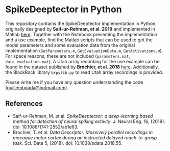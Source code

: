 # SpikeDeeptector in Python
This repository contains the SpikeDeeptector implementation in Python, originally designed by **Saif-ur-Rehman, et al. 2019** and implemented in Matlab [here](https://github.com/saifhanjra/SpikeDeeptector). Together with the Notebook presenting the implementation and a use example, find the Matlab scripts that can be used to get the model parameters and some evaluation data from the original implementation (`GetParameters.m`, `GetEvaluationData.m`, `GetActivations.m`). For space reasons, these are not included (`parameters.mat`, `data_evaluation.mat`). A Utah array recording for the use example can be found in the dataset published by **Brochier, et al. 2018** [here](https://gin.g-node.org/INT/multielectrode_grasp). Additionally, the BlackRock library `brpylib.py` to read Utah array recordings is provided.

Please write me if you have any question understanding the code (guillemboada@hotmail.com).
## References
* Saif-ur-Rehman, M. et al. *SpikeDeeptector: a deep-learning based method for detection of neural spiking activity*. J. Neural Eng. 16, (2019). doi: 10.1088/1741-2552/ab1e63.
* Brochier, T. et al. *Data Descriptor: Massively parallel recordings in macaque motor cortex during an instructed delayed reach-to-grasp task*. Sci. Data 5, (2018). doi: 10.1038/sdata.2018.55.